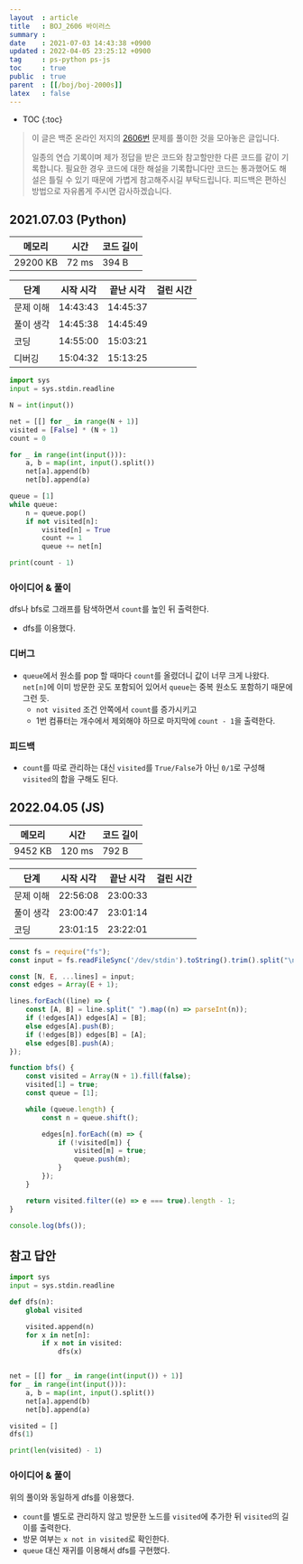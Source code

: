 ```yaml
---
layout  : article
title   : BOJ_2606 바이러스
summary : 
date    : 2021-07-03 14:43:38 +0900
updated : 2022-04-05 23:25:12 +0900
tag     : ps-python ps-js
toc     : true
public  : true
parent  : [[/boj/boj-2000s]]
latex   : false
---
```

* TOC
{:toc}

> 이 글은 백준 온라인 저지의 [2606번](https://www.acmicpc.net/problem/2606) 문제를 풀이한 것을 모아놓은 글입니다.
>
> 일종의 연습 기록이며 제가 정답을 받은 코드와 참고할만한 다른 코드를 같이 기록합니다. 필요한 경우 코드에 대한 해설을 기록합니다만 코드는 통과했어도 해설은 틀릴 수 있기 때문에 가볍게 참고해주시길 부탁드립니다. 피드백은 편하신 방법으로 자유롭게 주시면 감사하겠습니다.

## 2021.07.03 (Python)

| 메모리    | 시간  | 코드 길이 |
| --------- | ----- | --------- |
| 29200 KB  | 72 ms | 394 B     |

| 단계      | 시작 시각 | 끝난 시각 | 걸린 시간 |
| --------- | --------- | --------- | --------- |
| 문제 이해 | 14:43:43  | 14:45:37  |           |
| 풀이 생각 | 14:45:38  | 14:45:49  |           |
| 코딩      | 14:55:00  | 15:03:21  |           |
| 디버깅    | 15:04:32  | 15:13:25  |           |

```python
import sys
input = sys.stdin.readline

N = int(input())

net = [[] for _ in range(N + 1)]
visited = [False] * (N + 1)
count = 0

for _ in range(int(input())):
    a, b = map(int, input().split())
    net[a].append(b)
    net[b].append(a)

queue = [1]
while queue:
    n = queue.pop()
    if not visited[n]:
        visited[n] = True
        count += 1
        queue += net[n]

print(count - 1)
```

### 아이디어 & 풀이

dfs나 bfs로 그래프를 탐색하면서 `count`를 높인 뒤 출력한다.

* dfs를 이용했다.

### 디버그

* `queue`에서 원소를 pop 할 때마다 `count`를 올렸더니 값이 너무 크게 나왔다. `net[n]`에 이미 방문한 곳도 포함되어 있어서 `queue`는 중복 원소도 포함하기 때문에 그런 듯.
    * `not visited` 조건 안쪽에서 `count`를 증가시키고
    * 1번 컴퓨터는 개수에서 제외해야 하므로 마지막에 `count - 1`을 출력한다.

### 피드백

* `count`를 따로 관리하는 대신 `visited`를 `True/False`가 아닌 `0/1`로 구성해 `visited`의 합을 구해도 된다.

## 2022.04.05 (JS)

| 메모리    | 시간   | 코드 길이 |
| --------- | -----  | --------- |
| 9452 KB   | 120 ms | 792 B     |

| 단계      | 시작 시각 | 끝난 시각 | 걸린 시간 |
| --------- | --------- | --------- | --------- |
| 문제 이해 | 22:56:08  | 23:00:33  |           |
| 풀이 생각 | 23:00:47  | 23:01:14  |           |
| 코딩      | 23:01:15  | 23:22:01  |           |

```js
const fs = require("fs");
const input = fs.readFileSync('/dev/stdin').toString().trim().split("\n");

const [N, E, ...lines] = input;
const edges = Array(E + 1);

lines.forEach((line) => {
    const [A, B] = line.split(" ").map((n) => parseInt(n));
    if (!edges[A]) edges[A] = [B];
    else edges[A].push(B);
    if (!edges[B]) edges[B] = [A];
    else edges[B].push(A);
});

function bfs() {
    const visited = Array(N + 1).fill(false);
    visited[1] = true;
    const queue = [1];

    while (queue.length) {
        const n = queue.shift();

        edges[n].forEach((m) => {
            if (!visited[m]) {
                visited[m] = true;
                queue.push(m);
            }
        });
    }

    return visited.filter((e) => e === true).length - 1;
}

console.log(bfs());
```

## 참고 답안

```python
import sys
input = sys.stdin.readline

def dfs(n):
    global visited

    visited.append(n)
    for x in net[n]:
        if x not in visited:
            dfs(x)


net = [[] for _ in range(int(input()) + 1)]
for _ in range(int(input())):
    a, b = map(int, input().split())
    net[a].append(b)
    net[b].append(a)

visited = []
dfs(1)

print(len(visited) - 1)
```

### 아이디어 & 풀이

위의 풀이와 동일하게 dfs를 이용했다.

* `count`를 별도로 관리하지 않고 방문한 노드를 `visited`에 추가한 뒤 `visited`의 길이를 출력한다.
* 방문 여부는 `x not in visited`로 확인한다.
* `queue` 대신 재귀를 이용해서 dfs를 구현했다.
